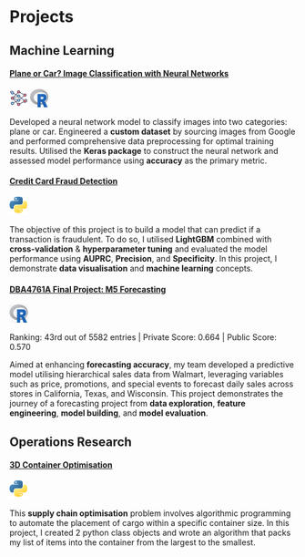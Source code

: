 # Projects

## Machine Learning

#### [Plane or Car? Image Classification with Neural Networks](https://github.com/bentohbox/bentohbox.github.io/tree/main/image-classification-kerasR)

![Project Image](assets/neural_network.png)
![Project Image](assets/r_language.png)

Developed a neural network model to classify images into two categories: plane or car. Engineered a **custom dataset** by sourcing images from Google and performed comprehensive data preprocessing for optimal training results. Utilised the **Keras package** to construct the neural network and assessed model performance using **accuracy** as the primary metric.

#### [Credit Card Fraud Detection](https://github.com/bentohbox/bentohbox.github.io/blob/main/credit-fraud/credit-card-fraud.ipynb)

![Project Image](assets/python_language.png)

The objective of this project is to build a model that can predict if a transaction is fraudulent. To do so, I utilised **LightGBM** combined with **cross-validation** & **hyperparameter tuning** and evaluated the model performance using **AUPRC**, **Precision**, and **Specificity**. In this project, I demonstrate **data visualisation** and **machine learning** concepts. 

#### [DBA4761A Final Project: M5 Forecasting](https://github.com/bentohbox/bentohbox.github.io/blob/main/m5-forecasting-dba4761a/report_1.pdf)

![Project Image](assets/r_language.png)

Ranking: 43rd out of 5582 entries | Private Score: 0.664 | Public Score: 0.570 

Aimed at enhancing **forecasting accuracy**, my team developed a predictive model utilising hierarchical sales data from Walmart, leveraging variables such as price, promotions, and special events to forecast daily sales across stores in California, Texas, and Wisconsin. This project demonstrates the journey of a forecasting project from **data exploration**, **feature engineering**, **model building**, and **model evaluation**.

## Operations Research

#### [3D Container Optimisation](https://github.com/bentohbox/bentohbox.github.io/blob/main/bin-packing-problem/bin-packing-ben.ipynb)

![Project Image](assets/python_language.png)

This **supply chain optimisation** problem involves algorithmic programming to automate the placement of cargo within a specific container size. In this project, I created 2 python class objects and wrote an algorithm that packs my list of items into the container from the largest to the smallest.


